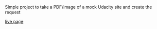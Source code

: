 Simple project to take a PDF/image of a mock Udacity site and create the request

[live page](https://3noki.github.io/udacity_front_end_web_developer/project_1_portfolio_site/index.html)
